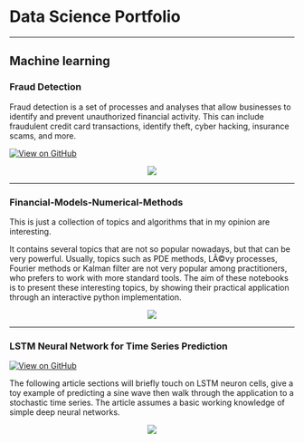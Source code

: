 # Data Science Portfolio
---
## Machine learning

### Fraud Detection

Fraud detection is a set of processes and analyses that allow businesses to identify and prevent unauthorized financial activity. This can include fraudulent credit card transactions, identify theft, cyber hacking, insurance scams, and more.

[![View on GitHub](https://img.shields.io/badge/GitHub-View_on_GitHub-blue?logo=GitHub)](https://github.com/ishwarmadavi/fraud_detection)

<center><img src="images/fraud_detection.jpg"/></center>

---
### Financial-Models-Numerical-Methods

This is just a collection of topics and algorithms that in my opinion are interesting.

It contains several topics that are not so popular nowadays, but that can be very powerful. Usually, topics such as PDE methods, LÃ©vy processes, Fourier methods or Kalman filter are not very popular among practitioners, who prefers to work with more standard tools.
The aim of these notebooks is to present these interesting topics, by showing their practical application through an interactive python implementation.

<center><img src="images/financial_modeling.jpg"/></center>

---
### LSTM Neural Network for Time Series Prediction

[![View on GitHub](https://img.shields.io/badge/GitHub-View_on_GitHub-blue?logo=GitHub)](https://github.com/ishwarmadavi/LSTM-Neural-Network-for-Time-Series-Prediction)

The following article sections will briefly touch on LSTM neuron cells, give a toy example of predicting a sine wave then walk through the application to a stochastic time series. The article assumes a basic working knowledge of simple deep neural networks.

<center><img src="https://camo.githubusercontent.com/a085b4fe60690252b8aa2de917c53fc3f63aec21aafea21c8f1ecb543d2c44cb/68747470733a2f2f7777772e616c74756d696e74656c6c6967656e63652e636f6d2f6173736574732f74696d652d7365726965732d70726564696374696f6e2d7573696e672d6c73746d2d646565702d6e657572616c2d6e6574776f726b732f73696e776176655f66756c6c5f7365712e706e67"/></center>



